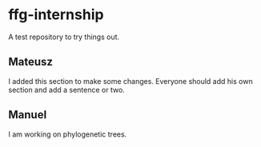 # ffg-internship
A test repository to try things out.

## Mateusz
I added this section to make some changes. Everyone should add his own section and add a sentence or two.

## Manuel
I am working on phylogenetic trees.
